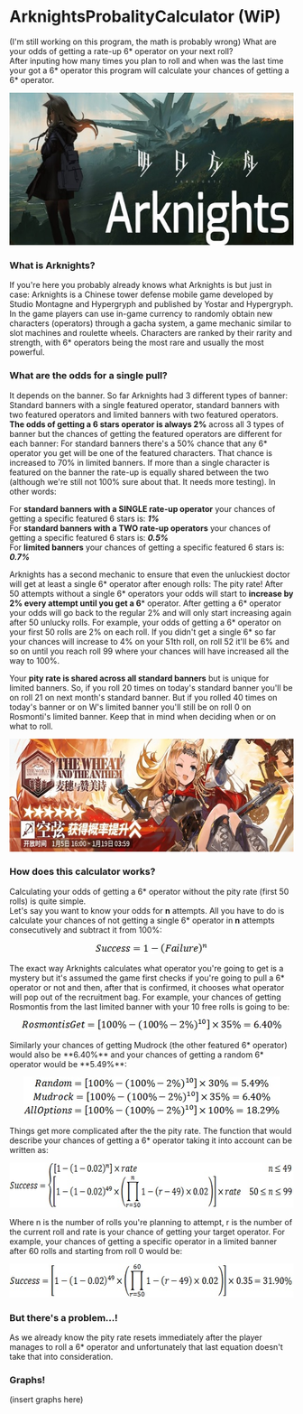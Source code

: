 # ArknightsProbalityCalculator (WiP)
(I'm still working on this program, the math is probably wrong)
What are your odds of getting a rate-up 6* operator on your next roll?  
After inputing how many times you plan to roll and when was the last time your got a 6* operator this program will calculate your chances of getting a 6* operator.

<p align="center">
  <img width="640" height="270" src="https://github.com/Montevani/ArknightsProbalityCalculator/blob/main/pictures/ArkLogo.jpg">
</p>

### What is Arknights?
If you're here you probably already knows what Arknights is but just in case: Arknights is a Chinese tower defense mobile game developed by Studio Montagne and Hypergryph and published by Yostar and Hypergryph. In the game players can use in-game currency to randomly obtain new characters (operators) through a gacha system, a game mechanic similar to slot machines and roulette wheels. Characters are ranked by their rarity and strength, with 6* operators being the most rare and usually the most powerful.

### What are the odds for a single pull?
It depends on the banner. So far Arknights had 3 different types of banner:
Standard banners with a single featured operator, standard banners with two featured operators and limited banners with two featured operators.
**The odds of getting a 6 stars operator is always 2%** across all 3 types of banner but the chances of getting the featured operators are different for each banner:
For standard banners there's a 50% chance that any 6* operator you get will be one of the featured characters. That chance is increased to 70% in limited banners. If more than a single character is featured on the banner the rate-up is equally shared between the two (although we're still not 100% sure about that. It needs more testing).
In other words:

For **standard banners with a SINGLE rate-up operator** your chances of getting a specific featured 6 stars is: ***1%***  
For **standard banners with a TWO rate-up operators** your chances of getting a specific featured 6 stars is: ***0.5%***  
For **limited banners** your chances of getting a specific featured 6 stars is: ***0.7%***  

Arknights has a second mechanic to ensure that even the unluckiest doctor will get at least a single 6* operator after enough rolls: The pity rate!
After 50 attempts without a single 6* operators your odds will start to **increase by 2% every attempt until you get a 6*** operator. After getting a 6* operator your odds will go back to the regular 2% and will only start increasing again after 50 unlucky rolls.
For example, your odds of getting a 6* operator on your first 50 rolls are 2% on each roll. If you didn't get a single 6* so far your chances will increase to 4% on your 51th roll, on roll 52 it'll be 6% and so on until you reach roll 99 where your chances will have increased all the way to 100%.  

Your **pity rate is shared across all standard banners** but is unique for limited banners. So, if you roll 20 times on today's standard banner you'll be on roll 21 on next month's standard banner. But if you rolled 40 times on today's banner or on W's limited banner you'll still be on roll 0 on Rosmonti's limited banner. Keep that in mind when deciding when or on what to roll.

<p align="center">
  <img width="640" height="200" src="https://github.com/Montevani/ArknightsProbalityCalculator/blob/main/pictures/Banner.jpg">
</p>  

### How does this calculator works?
Calculating your odds of getting a 6* operator without the pity rate (first 50 rolls) is quite simple.  
Let's say you want to know your odds for **n** attempts. All you have to do is calculate your chances of not getting a single 6* operator in **n** attempts consecutively and subtract it from 100%:
<p align="center">
  <img width="200" height="20" src="https://github.com/Montevani/ArknightsProbalityCalculator/blob/main/pictures/Eq1.jpg">
</p>
The exact way Arknights calculates what operator you're going to get is a mystery but it's assumed the game first checks if you're going to pull a 6* operator or not and then, after that is confirmed, it chooses what operator will pop out of the recruitment bag.
For example, your chances of getting Rosmontis from the last limited banner with your 10 free rolls is going to be:  
<p align="center">
  <img width="465" height="20" src="https://github.com/Montevani/ArknightsProbalityCalculator/blob/main/pictures/Eq2.jpg">
</p>
Similarly your chances of getting Mudrock (the other featured 6* operator) would also be **6.40%** and your chances of getting a random 6* operator would be **5.49%**:
<p align="center">
  <img width="455" height="70" src="https://github.com/Montevani/ArknightsProbalityCalculator/blob/main/pictures/Eq5.jpg">
</p>
Things get more complicated after the the pity rate. The function that would describe your chances of getting a 6* operator taking it into account can be written as:
<p align="center">
  <img width="630" height="80" src="https://github.com/Montevani/ArknightsProbalityCalculator/blob/main/pictures/Eq3.jpg">
</p>  
Where n is the number of rolls you're planning to attempt, r is the number of the current roll and rate is your chance of getting your target operator.  
For example, your chances of getting a specific operator in a limited banner after 60 rolls and starting from roll 0 would be:
<p align="center">
  <img width="585" height="60" src="https://github.com/Montevani/ArknightsProbalityCalculator/blob/main/pictures/Eq4.jpg">
</p>

### But there's a problem...!
As we already know the pity rate resets immediately after the player manages to roll a 6* operator and unfortunately that last equation doesn't take that into consideration. 

### Graphs!

(insert graphs here)
